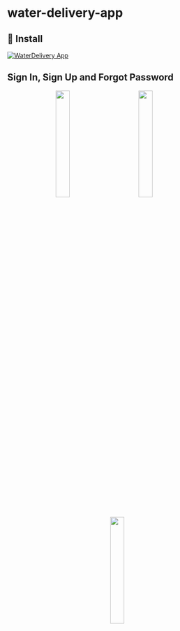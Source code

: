 # water-delivery-app

## 📱 Install

[![WaterDelivery App](https://img.shields.io/badge/WaterDeliveryApp-APK-blue.svg?style=for-the-badge&logo=android)](https://github.com/mdeep1992/water-delivery-app/raw/main/app-debug.apk)

## Sign In, Sign Up and Forgot Password
<p float="left" align="middle">
<img src="https://github.com/mdeep1992/water-delivery-app/blob/main/sigin_flow.gif" width="25%">
<img src="https://github.com/mdeep1992/water-delivery-app/blob/main/demo_login.gif" width="25%" hspace="60">
<img src="https://github.com/mdeep1992/water-delivery-app/blob/main/demo_forgot_password.gif" width="25%">
</p>
